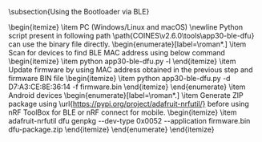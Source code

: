 \subsection{Using the Bootloader via BLE}

\begin{itemize}
	\item PC (Windows/Linux and macOS)
	\newline Python script present in following path \path{COINES\v2.6.0\tools\app30-ble-dfu} can use the binary file directly.
	\begin{enumerate}[label=\roman*.]
		\item Scan for devices to find BLE MAC address using below command
		\begin{itemize}
			\item python app30-ble-dfu.py -l
		\end{itemize} 
		\item Update firmware by using MAC address obtained in the previous step and firmware BIN file
		\begin{itemize}
			\item python app30-ble-dfu.py -d D7:A3:CE:8E:36:14 -f firmware.bin
		\end{itemize}
	\end{enumerate}
	\item Android devices
	\begin{enumerate}[label=\roman*.]
		\item Generate ZIP package using \url{https://pypi.org/project/adafruit-nrfutil/} before using nRF ToolBox for BLE or nRF connect for mobile.
		\begin{itemize}
			\item adafruit-nrfutil dfu genpkg --dev-type 0x0052 --application firmware.bin dfu-package.zip
		\end{itemize} 
	\end{enumerate}
\end{itemize}

